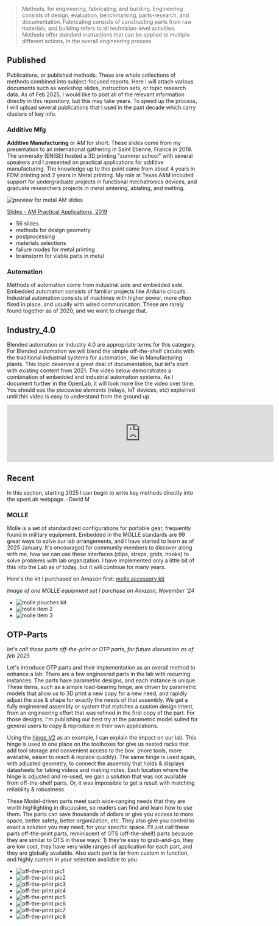 >
> Methods, for engineering, fabricating, and building.  Engineering consists of design, evaluation, benchmarking, parts-research, and documentation. Fabricating consists of constructing parts from raw materials, and building refers to all technician-level activities.  Methods offer standard instructions that can be applied to multiple different actions, in the overall engineering process.
>

## Published
Publications, or published methods: These are whole collections of methods combined into subject-focused reports.  Here I will attach various documents such as workshop slides, instruction sets, or topic research data.  As of Feb 2025, I would like to post all of the relevant information directly in this repository, but this may take years.  To speed up the process, I will upload several publications that I used in the past decade which carry clusters of key info.

### Additive Mfg
**Additive Manufacturing** or AM for short. These slides come from my presentation to an international gathering in Saint Etienne, France in 2019.  The university (ENISE) hosted a 3D printing "summer school" with several speakers and I presented on practical applications for additive manufacturing.
The knowledge up to this point came from about 4 years in FDM printing and 2 years in Metal printing.  My role at Texas A&M included support for undergraduate projects in functional mechatronics devices, and graduate researchers projects in metal sintering, ablating, and melting.

![preview for metal AM slides](img/img_previewSlides1.jpg)

[Slides - AM Practical Applications, 2019](https://github.com/davidmalawey/openLab/blob/c622927094335e10a5a4ff06f1d90047ed1be2ec/docs/2019_AdditiveManufacturingSlides.pdf)
* 56 slides
* methods for design geometry
* postprocessing
* materials selections
* failure modes for metal printing
* brainstorm for viable parts in metal

### Automation
Methods of automation come from industrial side and embedded side.  Embedded automation consists of familiar projects like Arduino circuits.  Industrial automation consists of machines with higher power, more often fixed in place, and usually with wired communication.  These are rarely found together as of 2020, and we want to change that. 

## Industry_4.0
Blended automation or Industry 4.0 are appropriate terms for this category.  For Blended automation we will blend the simple off-the-shelf circuits with the traditional industrial systems for automation, like in Manufacturing plants. This topic deserves a great deal of documentation, but let's start with existing content from 2021.  The video below demonstrates a combination of embedded and industrial automation systems.  As I document further in the OpenLab, it will look more like the video over time.  You should see the piecewise elements (relays, IoT devices, etc) explained until this video is easy to understand from the ground up.

<iframe width="700" src="https://www.youtube.com/embed/30GM4m-Lyec" title="Program a PLC with Conveyor, Arduino and Industrial Robot" frameborder="0" allow="accelerometer; autoplay; clipboard-write; encrypted-media; gyroscope; picture-in-picture; web-share" referrerpolicy="strict-origin-when-cross-origin" allowfullscreen></iframe>

## Recent
In this section, starting 2025 I can begin to write key methods directly into the openLab webpage.  -David M

### MOLLE

Molle is a set of standardized configurations for portable gear, frequently found in military equipment.  Embedded in the MOLLE standards are 99 great ways to solve our lab arrangements, and I have started to learn as of 2025 January.  It's encouraged for community members to discover along with me, how we can use these interfaces (clips, straps, grids, hooks) to solve problems with lab organization.  I have implemented only a little bit of this into the Lab as of today, but it will continue for many years.

Here's the kit I purchased on Amazon first: [molle accessory kit](https://amzn.to/4iDgNov)

_Image of one MOLLE equipment set I purchase on Amazon, November '24_
- ![molle pouches kit](img/img_molle1.jpg)
- ![molle item 2](img/img_molle2.jpg)
- ![molle item 3](img/img_molle3.jpg)


## OTP-Parts
_let's call these parts off-the-print or OTP parts, for future discussion as of feb 2025_

Let's introduce OTP parts and their implementation as an overall method to enhance a lab: There are a few engineered parts in the lab with recurring instances.  The parts have parametric designs, and each instance is unique.  These items, such as a simple load-bearing hinge, are driven by parametric models that allow us to 3D print a new copy for a new need, and rapidly adjust the size & shape for exactly the needs of that assembly.  We get a fully engineered assembly or system that matches a custom design intent, from an engineering effort that was refined in the first copy of the part.   For those designs, I'm publishing our best try at the parametric model suited for general users to copy & reproduce in their own applications.

Using the [hinge_V2](https://grabcad.com/library/hingev2-1) as an example, I can explain the impact on our lab.  This hinge is used in one place on the toolboxes for give us nested racks that add tool storage and convenient access to the box.  (more tools, more available, easier to reach & replace quickly).  The same hinge is used again, with adjusted geometry, to connect the assembly that holds & displays datasheets for taking videos and making notes.    Each location where the hinge is adjusted and re-used, we gain a solution that was not available from off-the-shelf parts. Or, it was impossible to get a result with matching reliability & robustness.

These Model-driven parts meet such wide-ranging needs that they are worth highlighting in discussion, so readers can find and learn how to use them.  The parts can save thousands of dollars or give you access to more space, better safety, better organization, etc.  They also give you control to exact a solution you may need, for your specific space.  I'll just call these parts off-the-print parts, reminiscent of OTS (off-the-shelf) parts because they are similar to OTS in these ways: 1) they're easy to grab-and-go, they are low cost, they have very wide ranges of application for each part, and they are globally available.  Also each part is far from custom in function, and highly custom in your selection available to you.

- ![off-the-print pic1](img/img_otp1.jpg)
- ![off-the-print pic2](img/img_otp2.jpg)
- ![off-the-print pic3](img/img_otp3.jpg)
- ![off-the-print pic4](img/img_otp4.jpg)
- ![off-the-print pic5](img/img_otp5.jpg)
- ![off-the-print pic6](img/img_otp6.jpg)
- ![off-the-print pic7](img/img_otp7.jpg)
- ![off-the-print pic8](img/img_otp8.jpg)



